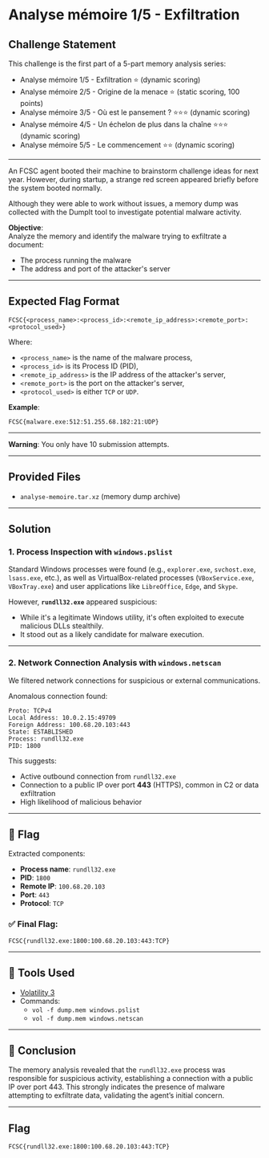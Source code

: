 
# Analyse mémoire 1/5 - Exfiltration


## Challenge Statement

This challenge is the first part of a 5-part memory analysis series:

- Analyse mémoire 1/5 - Exfiltration ⭐ (dynamic scoring)
- Analyse mémoire 2/5 - Origine de la menace ⭐ (static scoring, 100 points)
- Analyse mémoire 3/5 - Où est le pansement ? ⭐⭐⭐ (dynamic scoring)
- Analyse mémoire 4/5 - Un échelon de plus dans la chaîne ⭐⭐⭐ (dynamic scoring)
- Analyse mémoire 5/5 - Le commencement ⭐⭐ (dynamic scoring)

---

An FCSC agent booted their machine to brainstorm challenge ideas for next year. However, during startup, a strange red screen appeared briefly before the system booted normally.

Although they were able to work without issues, a memory dump was collected with the DumpIt tool to investigate potential malware activity.

**Objective**:  
Analyze the memory and identify the malware trying to exfiltrate a document:

- The process running the malware
- The address and port of the attacker's server

---

## Expected Flag Format

```
FCSC{<process_name>:<process_id>:<remote_ip_address>:<remote_port>:<protocol_used>}
```

Where:
- `<process_name>` is the name of the malware process,
- `<process_id>` is its Process ID (PID),
- `<remote_ip_address>` is the IP address of the attacker's server,
- `<remote_port>` is the port on the attacker's server,
- `<protocol_used>` is either `TCP` or `UDP`.

**Example**:

```
FCSC{malware.exe:512:51.255.68.182:21:UDP}
```

---

**Warning**: You only have 10 submission attempts.

---

## Provided Files

- `analyse-memoire.tar.xz` (memory dump archive)

---

## Solution

### 1. Process Inspection with `windows.pslist`

Standard Windows processes were found (e.g., `explorer.exe`, `svchost.exe`, `lsass.exe`, etc.), as well as VirtualBox-related processes (`VBoxService.exe`, `VBoxTray.exe`) and user applications like `LibreOffice`, `Edge`, and `Skype`.

However, **`rundll32.exe`** appeared suspicious:
- While it's a legitimate Windows utility, it's often exploited to execute malicious DLLs stealthily.
- It stood out as a likely candidate for malware execution.

---

### 2. Network Connection Analysis with `windows.netscan`

We filtered network connections for suspicious or external communications.

Anomalous connection found:
```
Proto: TCPv4
Local Address: 10.0.2.15:49709
Foreign Address: 100.68.20.103:443
State: ESTABLISHED
Process: rundll32.exe
PID: 1800
```

This suggests:
- Active outbound connection from `rundll32.exe`
- Connection to a public IP over port **443** (HTTPS), common in C2 or data exfiltration
- High likelihood of malicious behavior

---

## 🏁 Flag

Extracted components:
- **Process name**: `rundll32.exe`
- **PID**: `1800`
- **Remote IP**: `100.68.20.103`
- **Port**: `443`
- **Protocol**: `TCP`

### ✅ Final Flag:
```
FCSC{rundll32.exe:1800:100.68.20.103:443:TCP}
```

---

## 🧰 Tools Used

- [Volatility 3](https://github.com/volatilityfoundation/volatility3)
- Commands:
  - `vol -f dump.mem windows.pslist`
  - `vol -f dump.mem windows.netscan`

---

## 📌 Conclusion

The memory analysis revealed that the `rundll32.exe` process was responsible for suspicious activity, establishing a connection with a public IP over port 443. This strongly indicates the presence of malware attempting to exfiltrate data, validating the agent’s initial concern.


---

## Flag

```
FCSC{rundll32.exe:1800:100.68.20.103:443:TCP}
```